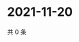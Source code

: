 # 2021-11-20

共 0 条

<!-- BEGIN WEIBO -->
<!-- 最后更新时间 Sat Nov 20 2021 09:49:24 GMT+0800 (China Standard Time) -->

<!-- END WEIBO -->
